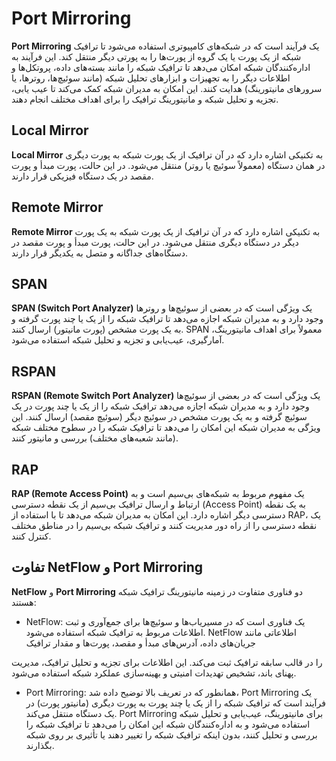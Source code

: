 # Port Mirroring
**Port Mirroring** یک فرآیند است که در شبکه‌های کامپیوتری استفاده می‌شود تا ترافیک شبکه از یک پورت یا یک گروه از پورت‌ها را به پورتی دیگر منتقل کند. این فرآیند به اداره‌کنندگان شبکه امکان می‌دهد تا ترافیک شبکه را مانند بسته‌های داده، پروتکل‌ها و اطلاعات دیگر را به تجهیزات و ابزارهای تحلیل شبکه (مانند سوئیچ‌ها، روترها، یا سرورهای مانیتورینگ) هدایت کنند. این امکان به مدیران شبکه کمک می‌کند تا عیب یابی، تجزیه و تحلیل شبکه و مانیتورینگ ترافیک را برای اهداف مختلف انجام دهند.

## Local Mirror
**Local Mirror** به تکنیکی اشاره دارد که در آن ترافیک از یک پورت شبکه به پورت دیگری در همان دستگاه (معمولاً سوئیچ یا روتر) منتقل می‌شود. در این حالت، پورت مبدأ و پورت مقصد در یک دستگاه فیزیکی قرار دارند.

## Remote Mirror
**Remote Mirror** به تکنیکی اشاره دارد که در آن ترافیک از یک پورت شبکه به یک پورت دیگر در دستگاه دیگری منتقل می‌شود. در این حالت، پورت مبدأ و پورت مقصد در دستگاه‌های جداگانه و متصل به یکدیگر قرار دارند.

## SPAN
**SPAN (Switch Port Analyzer)** یک ویژگی است که در بعضی از سوئیچ‌ها و روترها وجود دارد و به مدیران شبکه اجازه می‌دهد تا ترافیک شبکه را از یک یا چند پورت گرفته و به یک پورت مشخص (پورت مانیتور) ارسال کنند. SPAN معمولاً برای اهداف مانیتورینگ، آمارگیری، عیب‌یابی و تجزیه و تحلیل شبکه استفاده می‌شود.

## RSPAN
**RSPAN (Remote Switch Port Analyzer)** یک ویژگی است که در بعضی از سوئیچ‌ها وجود دارد و به مدیران شبکه اجازه می‌دهد ترافیک شبکه را از یک یا چند پورت در یک سوئیچ گرفته و به یک پورت مشخص در سوئیچ دیگر (سوئیچ مقصد) ارسال کنند. این ویژگی به مدیران شبکه این امکان را می‌دهد تا ترافیک شبکه را در سطوح مختلف شبکه (مانند شعبه‌های مختلف) بررسی و مانیتور کنند.

## RAP
**RAP (Remote Access Point)** یک مفهوم مربوط به شبکه‌های بی‌سیم است و به ارتباط و ارسال ترافیک بی‌سیم از یک نقطه دسترسی (Access Point) به یک نقطه دسترسی دیگر اشاره دارد. این امکان به مدیران شبکه می‌دهد تا با استفاده از RAP، یک نقطه دسترسی را از راه دور مدیریت کنند و ترافیک شبکه بی‌سیم را در مناطق مختلف کنترل کنند.

## تفاوت NetFlow و Port Mirroring
**NetFlow** و **Port Mirroring** دو فناوری متفاوت در زمینه مانیتورینگ ترافیک شبکه هستند:

- NetFlow: یک فناوری است که در مسیریاب‌ها و سوئیچ‌ها برای جمع‌آوری و ثبت اطلاعات مربوط به ترافیک شبکه استفاده می‌شود. NetFlow اطلاعاتی مانند جریان‌های داده، آدرس‌های مبدأ و مقصد، پورت‌ها و مقدار ترافیک

 را در قالب سابقه ترافیک ثبت می‌کند. این اطلاعات برای تجزیه و تحلیل ترافیک، مدیریت پهنای باند، تشخیص تهدیدات امنیتی و بهینه‌سازی عملکرد شبکه استفاده می‌شود.

- Port Mirroring: همانطور که در تعریف بالا توضیح داده شد، Port Mirroring یک فرآیند است که ترافیک شبکه را از یک یا چند پورت به پورت دیگری (مانیتور پورت) در یک دستگاه منتقل می‌کند. Port Mirroring برای مانیتورینگ، عیب‌یابی و تحلیل شبکه استفاده می‌شود و به اداره‌کنندگان شبکه این امکان را می‌دهد تا ترافیک شبکه را بررسی و تحلیل کنند، بدون اینکه ترافیک شبکه را تغییر دهند یا تأثیری بر روی شبکه بگذارند.